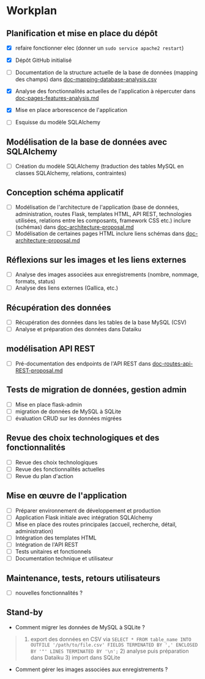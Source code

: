 # Workplan

## Planification et mise en place du dépôt

- [X] refaire fonctionner elec (donner un `sudo service apache2 restart`)
- [X] Dépôt GitHub initialisé
- [ ] Documentation de la structure actuelle de la base de données (mapping des champs) dans [doc-mapping-database-analysis.csv](doc-mapping-database-analysis.csv)
- [X] Analyse des fonctionnalités actuelles de l'application à répercuter dans [doc-pages-features-analysis.md](doc-pages-features-analysis.md)
- [X] Mise en place arborescence de l'application
- [ ] Esquisse du modèle SQLAlchemy


## Modélisation de la base de données avec SQLAlchemy

- [ ] Création du modèle SQLAlchemy (traduction des tables MySQL en classes SQLAlchemy, relations, contraintes)

## Conception schéma applicatif

- [ ] Modélisation de l'architecture de l'application (base de données, administration, routes Flask, templates HTML, API REST, technologies utilisées, relations entre les composants, framework CSS etc.) inclure (schémas) dans [doc-architecture-proposal.md](doc-architecture-proposal.md)
- [ ] Modélisation de certaines pages HTML inclure liens schémas dans [doc-architecture-proposal.md](doc-architecture-proposal.md)

## Réflexions sur les images et les liens externes

- [ ] Analyse des images associées aux enregistrements (nombre, nommage, formats, status)
- [ ] Analyse des liens externes (Gallica, etc.)

## Récupération des données

- [ ] Récupération des données dans les tables de la base MySQL (CSV)
- [ ] Analyse et préparation des données dans Dataiku

##  modélisation API REST

- [ ] Pré-documentation des endpoints de l'API REST dans [doc-routes-api-REST-proposal.md](doc-routes-api-REST-proposal.md)

## Tests de migration de données, gestion admin

- [ ] Mise en place flask-admin
- [ ] migration de données de MySQL à SQLite
- [ ] évaluation CRUD sur les données migrées

## Revue des choix technologiques et des fonctionnalités

- [ ] Revue des choix technologiques
- [ ] Revue des fonctionnalités actuelles
- [ ] Revue du plan d'action

## Mise en œuvre de l'application 

- [ ] Préparer environnement de développement et production
- [ ] Application Flask initiale avec intégration SQLAlchemy 
- [ ] Mise en place des routes principales (accueil, recherche, détail, administration)
- [ ] Intégration des templates HTML
- [ ] Intégration de l'API REST
- [ ] Tests unitaires et fonctionnels
- [ ] Documentation technique et utilisateur

## Maintenance, tests, retours utilisateurs

- [ ] nouvelles fonctionnalités ?

## Stand-by

- Comment migrer les données de MySQL à SQLite ?

> 1) export des données en CSV via `SELECT * FROM table_name INTO OUTFILE '/path/to/file.csv' FIELDS TERMINATED BY ',' ENCLOSED BY '"' LINES TERMINATED BY '\n';` 2) analyse puis préparation dans Dataiku 3) import dans SQLite


- Comment gérer les images associées aux enregistrements ?